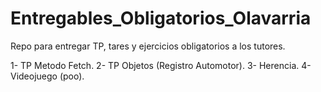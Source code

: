 # Entregables_Obligatorios_Olavarria

Repo para entregar TP, tares y ejercicios obligatorios a los tutores.

1- TP Metodo Fetch.
2- TP Objetos (Registro Automotor).
3- Herencia.
4- Videojuego (poo).